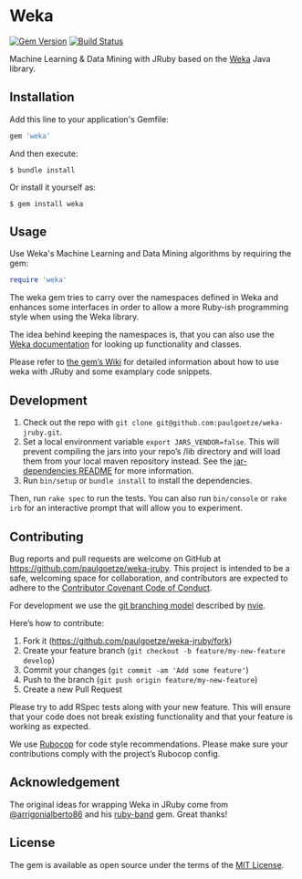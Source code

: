 # Weka

[![Gem Version](https://badge.fury.io/rb/weka.svg)](http://badge.fury.io/rb/weka)
[![Build Status](https://github.com/paulgoetze/weka-jruby/workflows/Tests/badge.svg)](https://github.com/paulgoetze/weka-jruby/workflows/Tests/badge.svg)

Machine Learning & Data Mining with JRuby based on the
[Weka](http://www.cs.waikato.ac.nz/~ml/weka/index.html) Java library.

## Installation

Add this line to your application's Gemfile:

```ruby
gem 'weka'
```

And then execute:

    $ bundle install

Or install it yourself as:

    $ gem install weka

## Usage

Use Weka's Machine Learning and Data Mining algorithms by requiring the gem:

```ruby
require 'weka'
```

The weka gem tries to carry over the namespaces defined in Weka and enhances
some interfaces in order to allow a more Ruby-ish programming style when using
the Weka library.

The idea behind keeping the namespaces is, that you can also use the
[Weka documentation](http://weka.sourceforge.net/doc.dev/) for looking up
functionality and classes.

Please refer to [the gem’s Wiki](https://github.com/paulgoetze/weka-jruby/wiki)
for detailed information about how to use weka with JRuby and some examplary
code snippets.

## Development

1. Check out the repo with `git clone git@github.com:paulgoetze/weka-jruby.git`.
2. Set a local environment variable `export JARS_VENDOR=false`. This will
   prevent compiling the jars into your repo’s /lib directory and will load them
   from your local maven repository instead. See the
   [jar-dependencies README](https://github.com/mkristian/jar-dependencies#for-development-you-do-not-need-to-vendor-the-jars-at-all)
   for more information.
3. Run `bin/setup` or `bundle install` to install the dependencies.

Then, run `rake spec` to run the tests. You can also run `bin/console` or
`rake irb` for an interactive prompt that will allow you to experiment.

## Contributing

Bug reports and pull requests are welcome on GitHub at
https://github.com/paulgoetze/weka-jruby. This project is intended to be a safe,
welcoming space for collaboration, and contributors are expected to adhere to
the
[Contributor Covenant Code of Conduct](https://github.com/paulgoetze/weka-jruby/blob/main/CODE_OF_CONDUCT.md).

For development we use the
[git branching model](http://nvie.com/posts/a-successful-git-branching-model/)
described by [nvie](https://github.com/nvie).

Here’s how to contribute:

1. Fork it (https://github.com/paulgoetze/weka-jruby/fork)
2. Create your feature branch (`git checkout -b feature/my-new-feature develop`)
3. Commit your changes (`git commit -am 'Add some feature'`)
4. Push to the branch (`git push origin feature/my-new-feature`)
5. Create a new Pull Request

Please try to add RSpec tests along with your new feature. This will ensure that
your code does not break existing functionality and that your feature is working
as expected.

We use [Rubocop](https://github.com/bbatsov/rubocop) for code style
recommendations. Please make sure your contributions comply with the project’s
Rubocop config.

## Acknowledgement

The original ideas for wrapping Weka in JRuby come from
[@arrigonialberto86](https://github.com/arrigonialberto86) and his
[ruby-band](https://github.com/arrigonialberto86/ruby-band) gem. Great thanks!

## License

The gem is available as open source under the terms of the
[MIT License](https://github.com/paulgoetze/weka-jruby/blob/main/MIT-LICENSE.txt).
